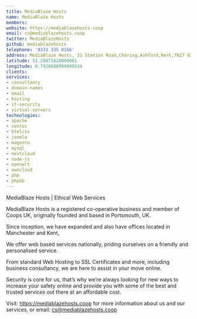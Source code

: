 ```yaml
---
title: MediaBlaze Hosts
name: MediaBlaze Hosts
members: 
website: https://mediablazehosts.coop
email: cs@mediablazehosts.coop
twitter: MediaBlazeHosts
github: mediablazehosts
telephone: '0333 335 0166'
address: MediaBlaze Hosts, 31 Station Road,Charing,Ashford,Kent,TN27 0JA
latitude: 51.20871820000001
longitude: 0.7920888999999534
clients: 
services: 
- consultancy
- domain-names
- email
- hosting
- it-security
- virtual-servers
technologies: 
- apache
- centos
- htmlcss
- joomla
- magento
- mysql
- nextcloud
- node-js
- openwrt
- owncloud
- php
- phpbb
---
```


MediaBlaze Hosts | Ethical Web Services

MediaBlaze Hosts is a registered co-operative business and member of Coops UK, originally founded and based in Portsmouth, UK.

Since inception, we have expanded and also have offices located in Manchester and Kent,

We offer web based services nationally, priding ourselves on a friendly and personalised service.

From standard Web Hosting to SSL Certificates and more, including business consultancy, we are here to assist in your move online.

Security is core for us, that’s why we’re always looking for new ways to increase your safety online and provide you with some of the best and trusted services out there at an affordable cost.

Visit: https://mediablazehosts.coop for more information about us and our services, or email: cs@mediablazehosts.coop
